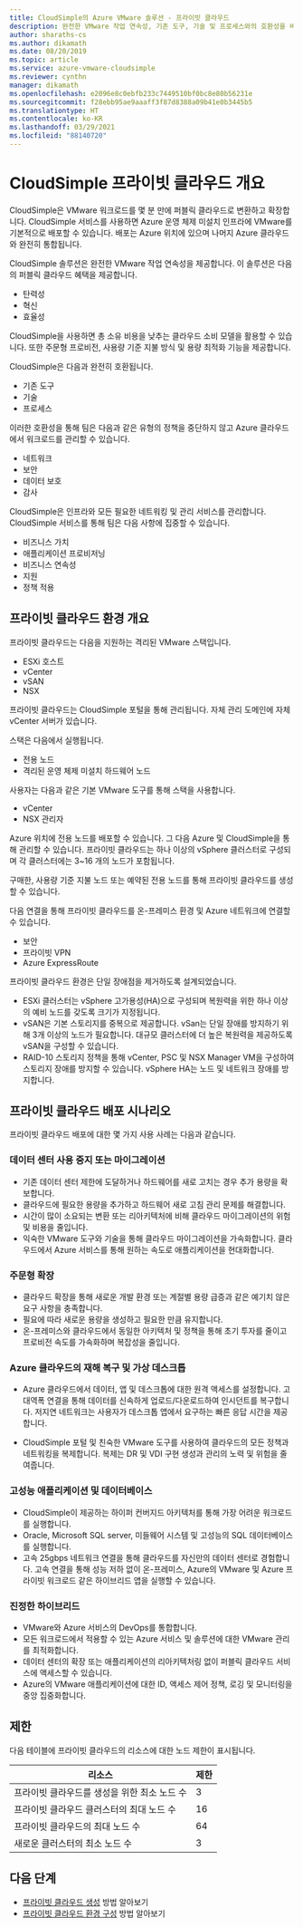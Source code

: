 ```yaml
---
title: CloudSimple의 Azure VMware 솔루션 - 프라이빗 클라우드
description: 완전한 VMware 작업 연속성, 기존 도구, 기술 및 프로세스와의 호환성을 비롯한 CloudSimple의 개념 및 장점에 대해 알아봅니다.
author: sharaths-cs
ms.author: dikamath
ms.date: 08/20/2019
ms.topic: article
ms.service: azure-vmware-cloudsimple
ms.reviewer: cynthn
manager: dikamath
ms.openlocfilehash: e2096e8c0ebfb233c7449510bf0bc8e80b56231e
ms.sourcegitcommit: f28ebb95ae9aaaff3f87d8388a09b41e0b3445b5
ms.translationtype: HT
ms.contentlocale: ko-KR
ms.lasthandoff: 03/29/2021
ms.locfileid: "88140720"
---
```

# <a name="cloudsimple-private-cloud-overview"></a>CloudSimple 프라이빗 클라우드 개요

CloudSimple은 VMware 워크로드를 몇 분 만에 퍼블릭 클라우드로 변환하고 확장합니다. CloudSimple 서비스를 사용하면 Azure 운영 체제 미설치 인프라에 VMware를 기본적으로 배포할 수 있습니다. 배포는 Azure 위치에 있으며 나머지 Azure 클라우드와 완전히 통합됩니다.

CloudSimple 솔루션은 완전한 VMware 작업 연속성을 제공합니다. 이 솔루션은 다음의 퍼블릭 클라우드 혜택을 제공합니다.

* 탄력성
* 혁신
* 효율성

CloudSimple을 사용하면 총 소유 비용을 낮추는 클라우드 소비 모델을 활용할 수 있습니다. 또한 주문형 프로비전, 사용량 기준 지불 방식 및 용량 최적화 기능을 제공합니다.

CloudSimple은 다음과 완전히 호환됩니다.

* 기존 도구
* 기술
* 프로세스

이러한 호환성을 통해 팀은 다음과 같은 유형의 정책을 중단하지 않고 Azure 클라우드에서 워크로드를 관리할 수 있습니다.

* 네트워크
* 보안  
* 데이터 보호  
* 감사

CloudSimple은 인프라와 모든 필요한 네트워킹 및 관리 서비스를 관리합니다. CloudSimple 서비스를 통해 팀은 다음 사항에 집중할 수 있습니다.

* 비즈니스 가치
* 애플리케이션 프로비저닝
* 비즈니스 연속성
* 지원
* 정책 적용

## <a name="private-cloud-environment-overview"></a>프라이빗 클라우드 환경 개요

프라이빗 클라우드는 다음을 지원하는 격리된 VMware 스택입니다.

* ESXi 호스트
* vCenter
* vSAN
* NSX

프라이빗 클라우드는 CloudSimple 포털을 통해 관리됩니다. 자체 관리 도메인에 자체 vCenter 서버가 있습니다.

스택은 다음에서 실행됩니다.

* 전용 노드
* 격리된 운영 체제 미설치 하드웨어 노드

사용자는 다음과 같은 기본 VMware 도구를 통해 스택을 사용합니다.

* vCenter
* NSX 관리자

Azure 위치에 전용 노드를 배포할 수 있습니다. 그 다음 Azure 및 CloudSimple을 통해 관리할 수 있습니다. 프라이빗 클라우드는 하나 이상의 vSphere 클러스터로 구성되며 각 클러스터에는 3~16 개의 노드가 포함됩니다.

구매한, 사용량 기준 지불 노드 또는 예약된 전용 노드를 통해 프라이빗 클라우드를 생성할 수 있습니다.

다음 연결을 통해 프라이빗 클라우드를 온-프레미스 환경 및 Azure 네트워크에 연결할 수 있습니다.

* 보안
* 프라이빗 VPN
* Azure ExpressRoute

프라이빗 클라우드 환경은 단일 장애점을 제거하도록 설계되었습니다.

* ESXi 클러스터는 vSphere 고가용성(HA)으로 구성되며 복원력을 위한 하나 이상의 예비 노드를 갖도록 크기가 지정됩니다.
* vSAN은 기본 스토리지를 중복으로 제공합니다. vSan는 단일 장애를 방지하기 위해 3개 이상의 노드가 필요합니다. 대규모 클러스터에 더 높은 복원력을 제공하도록 vSAN을 구성할 수 있습니다.
* RAID-10 스토리지 정책을 통해 vCenter, PSC 및 NSX Manager VM을 구성하여 스토리지 장애를 방지할 수 있습니다. vSphere HA는 노드 및 네트워크 장애를 방지합니다.

## <a name="scenarios-for-deploying-a-private-cloud"></a>프라이빗 클라우드 배포 시나리오

프라이빗 클라우드 배포에 대한 몇 가지 사용 사례는 다음과 같습니다.

### <a name="data-center-retirement-or-migration"></a>데이터 센터 사용 중지 또는 마이그레이션

* 기존 데이터 센터 제한에 도달하거나 하드웨어를 새로 고치는 경우 추가 용량을 확보합니다.
* 클라우드에 필요한 용량을 추가하고 하드웨어 새로 고침 관리 문제를 해결합니다.
* 시간이 많이 소요되는 변환 또는 리아키텍처에 비해 클라우드 마이그레이션의 위험 및 비용을 줄입니다.
* 익숙한 VMware 도구와 기술을 통해 클라우드 마이그레이션을 가속화합니다. 클라우드에서 Azure 서비스를 통해 원하는 속도로 애플리케이션을 현대화합니다.

### <a name="expand-on-demand"></a>주문형 확장

* 클라우드 확장을 통해 새로운 개발 환경 또는 계절별 용량 급증과 같은 예기치 않은 요구 사항을 충족합니다.
* 필요에 따라 새로운 용량을 생성하고 필요한 만큼 유지합니다.
* 온-프레미스와 클라우드에서 동일한 아키텍처 및 정책을 통해 초기 투자를 줄이고 프로비전 속도를 가속화하며 복잡성을 줄입니다.

### <a name="disaster-recovery-and-virtual-desktops-in-the-azure-cloud"></a>Azure 클라우드의 재해 복구 및 가상 데스크톱

* Azure 클라우드에서 데이터, 앱 및 데스크톱에 대한 원격 액세스를 설정합니다. 고대역폭 연결을 통해 데이터를 신속하게 업로드/다운로드하여 인시던트를 복구합니다. 저지연 네트워크는 사용자가 데스크톱 앱에서 요구하는 빠른 응답 시간을 제공합니다.

* CloudSimple 포털 및 친숙한 VMware 도구를 사용하여 클라우드의 모든 정책과 네트워킹을 복제합니다. 복제는 DR 및 VDI 구현 생성과 관리의 노력 및 위험을 줄여줍니다.

### <a name="high-performance-applications-and-databases"></a>고성능 애플리케이션 및 데이터베이스

* CloudSimple이 제공하는 하이퍼 컨버지드 아키텍처를 통해 가장 어려운 워크로드를 실행합니다.
* Oracle, Microsoft SQL server, 미들웨어 시스템 및 고성능의 SQL 데이터베이스를 실행합니다.
* 고속 25gbps 네트워크 연결을 통해 클라우드를 자신만의 데이터 센터로 경험합니다. 고속 연결을 통해 성능 저하 없이 온-프레미스, Azure의 VMware 및 Azure 프라이빗 워크로드 같은 하이브리드 앱을 실행할 수 있습니다.

### <a name="true-hybrid"></a>진정한 하이브리드

* VMware와 Azure 서비스의 DevOps를 통합합니다.
* 모든 워크로드에서 적용할 수 있는 Azure 서비스 및 솔루션에 대한 VMware 관리를 최적화합니다.
* 데이터 센터의 확장 또는 애플리케이션의 리아키텍처링 없이 퍼블릭 클라우드 서비스에 액세스할 수 있습니다.
* Azure의 VMware 애플리케이션에 대한 ID, 액세스 제어 정책, 로깅 및 모니터링을 중앙 집중화합니다.

## <a name="limits"></a>제한

다음 테이블에 프라이빗 클라우드의 리소스에 대한 노드 제한이 표시됩니다.

| 리소스 | 제한 |
|----------|-------|
| 프라이빗 클라우드를 생성을 위한 최소 노드 수 | 3 |
| 프라이빗 클라우드 클러스터의 최대 노드 수 | 16 |
| 프라이빗 클라우드의 최대 노드 수 | 64 |
| 새로운 클러스터의 최소 노드 수 | 3 |

## <a name="next-steps"></a>다음 단계

* [프라이빗 클라우드 생성](create-private-cloud.md) 방법 알아보기
* [프라이빗 클라우드 환경 구성](quickstart-create-private-cloud.md) 방법 알아보기
